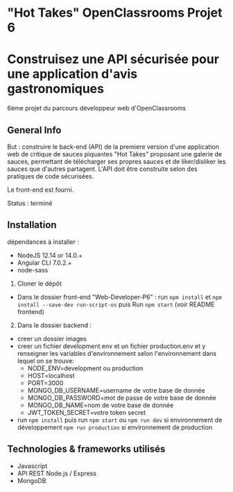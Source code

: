 # "Hot Takes" OpenClassrooms Projet 6
# Construisez une API sécurisée pour une application d'avis gastronomiques
6ème projet du parcours développeur web d'OpenClassrooms

## General Info
But : construire le back-end (API) de la premiere version d'une application web de critique de sauces piquantes "Hot Takes" proposant une galerie de sauces, permettant de télécharger ses propres sauces et de liker/disliker les sauces que d'autres partagent.
L'API doit être construite selon des pratiques de code sécurisées.

Le front-end est fourni.

Status : terminé

## Installation
dépendances à installer : 
- NodeJS 12.14 or 14.0.+
- Angular CLI 7.0.2.+
- node-sass

1. Cloner le dépôt
- Dans le dossier front-end "Web-Developer-P6" : run `npm install` et `npm install --save-dev run-script-os` puis Run `npm start` (voir README frontend)

2. Dans le dossier backend : 
- creer un dossier images
- creer un fichier development.env et un fichier production.env et y renseigner les variables d'environnement selon l'environnement dans lequel on se trouve:
    - NODE_ENV=development ou production
    - HOST=localhost
    - PORT=3000
    - MONGO_DB_USERNAME=username de votre base de donnée
    - MONGO_DB_PASSWORD=mot de passe de votre base de donnée
    - MONGO_DB_NAME=nom de votre base de donnée
    - JWT_TOKEN_SECRET=votre token secret
- run `npm install` puis 
run `npm start` ou `npm run dev` si environnement de développement 
`npm run production` si environnement de production


## Technologies & frameworks utilisés
- Javascript
- API REST Node.js / Express
- MongoDB



